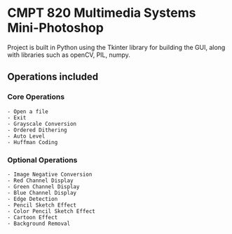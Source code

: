 # CMPT 820 Multimedia Systems Mini-Photoshop

Project is built in Python using the Tkinter library for building the GUI, along with libraries such as openCV, PIL, numpy.

## Operations included

### Core Operations
    - Open a file
    - Exit
    - Grayscale Conversion
    - Ordered Dithering
    - Auto Level
    - Huffman Coding

### Optional Operations
    - Image Negative Conversion
    - Red Channel Display
    - Green Channel Display
    - Blue Channel Display
    - Edge Detection
    - Pencil Sketch Effect
    - Color Pencil Sketch Effect
    - Cartoon Effect
    - Background Removal


